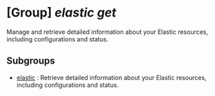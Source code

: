 # [Group] _elastic get_

Manage and retrieve detailed information about your Elastic resources, including configurations and status.

## Subgroups

- [elastic](/Commands/elastic/get/elastic/readme.md)
: Retrieve detailed information about your Elastic resources, including configurations and status.
